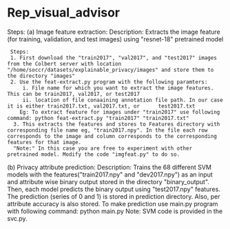# Rep_visual_advisor
Steps:
(a) Image feature extraction: 
     Description: Extracts the image feature (for training, validation, and test images) using "resnet-18" pretrained model
     
     Steps:
     1. First download the "train2017", "val2017", and "test2017" images  from the Colbert server with location "/home/soccr/datasets/explainable_privacy/images" and store them to the directory "images"
     2. Use the feat-extract.py program with the following paramters:
         i. File name for which you want to extract the image features. This can be train2017, val2017, or test2017
         ii. location of file conaaining annotation file path. In our case it is either train2017.txt, val2017.txt, or      test2017.txt
        Eg: To extract feature for images under "train2017" use following command: python feat-extract.py "train2017" "train2017.txt"
      3. This extracts the features and stores to Features directory with corresponding file name eg, "train2017.npy". In the file each row corresponds to the image and column corresponds to the corresponding features for that image.
      "Note:" In this case you are free to experiment with other pretrained model. Modify the code "imgfeat.py" to do so.

 (b) Privacy attribute prediction:
     Description: Trains the 68 different SVM models with the features("train2017.npy" and "dev2017.npy") as an input  and attribute wise binary output stored in the directory "binary_output". Then, each model predicts the binary output using "test2017.npy" features. The prediction (series of 0 and 1) is stored in prediction directory. Also, per attribute accuracy is also stored. To make prediction use main.py program with following command:  python main.py
     Note: SVM code is provided in the svc.py. 

     



